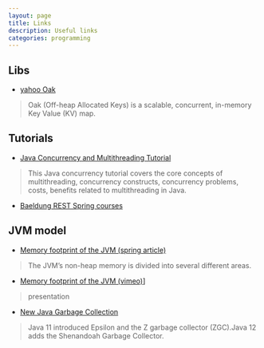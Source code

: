 ```yaml
---
layout: page
title: Links 
description: Useful links 
categories: programming
---
```


Libs
---
- [yahoo Oak](https://github.com/yahoo/Oak/)  
> Oak (Off-heap Allocated Keys) is a scalable, concurrent, in-memory Key Value (KV) map.  


Tutorials
---
- [Java Concurrency and Multithreading Tutorial](http://tutorials.jenkov.com/java-concurrency/index.html)  
> This Java concurrency tutorial covers the core concepts of multithreading, concurrency constructs, concurrency problems, costs, benefits related to multithreading in Java.  

- [Baeldung REST Spring courses](https://courses.baeldung.com/)

JVM model
---
- [Memory footprint of the JVM (spring article)](https://spring.io/blog/2019/03/11/memory-footprint-of-the-jvm)  
> The JVM’s non-heap memory is divided into several different areas. 

- [Memory footprint of the JVM (vimeo)](https://vimeo.com/364039638)]
> presentation


- [New Java Garbage Collection](https://dzone.com/articles/java-garbage-collection-3)
> Java 11 introduced Epsilon and the Z garbage collector (ZGC).Java 12 adds the Shenandoah Garbage Collector.   


